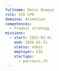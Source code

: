 ```yaml
---
fullname: Denis Duwoye
role: EIG CPO
domaine: Animation
competences:
  - Product strategy
missions:
  - start: 2025-02-01
    end: 2026-01-31
    status: admin
    employer: EIG
    startups:
      - parcours.rh
---
```

